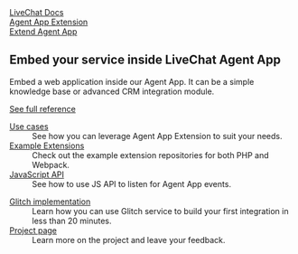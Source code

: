 <section class="docs-full-desc">
	<div class="content">
		<div class="content-column">
			<div class="docs-covers">
				<a href="/agent-app-extension" class="docs-cover green" data-color="#46b776">
					<div class="docs-cover-header">LiveChat Docs</div>
					<div class="docs-cover-title">Agent App <span class="docs-cover-underline">Extension</span></div>
					<div class="docs-cover-subtitle">Extend Agent App</div>
				</a>
				<div class="docs-cover-intro">
					<h2>Embed your service inside LiveChat Agent App</h2>
					<p>Embed a web application inside our Agent App. It can be a simple knowledge base or advanced CRM integration module. </p>
					<a href="/agent-app-extension/" class="cta green">See full reference</a>
				</div>
			</div>
		</div>
		<div class="content-column">
			<div class="docs-covers">
				<dl class="docs-sections green">
					<dt><a href="/agent-app-extension/#use-cases">Use cases</a></dt>
					<dd>See how you can leverage Agent App Extension to suit your needs.</dd>
					<dt><a href="/agent-app-extension/#example-extensions">Example Extensions</a></dt>
					<dd>Check out the example extension repositories for both PHP and Webpack.</dd>
					<dt><a href="/agent-app-extension/#javascript-api">JavaScript API</a></dt>
					<dd>See how to use JS API to listen for Agent App events.</dd>
				</dl>
				<dl class="docs-sections green">
					<dt><a href="https://developers.livechatinc.com/blog/agent-app-extension/" target="_blank">Glitch implementation</a></dt>
					<dd>Learn how you can use Glitch service to build your first integration in less than 20 minutes.</dd>
					<dt><a href="https://developers.livechatinc.com/projects/developers-program/agent-app-extension/" target="_blank">Project page</a></dt>
					<dd>Learn more on the project and leave your feedback.</dd>
				</dl>
			</div>
		</div>
	</div>
</section>
